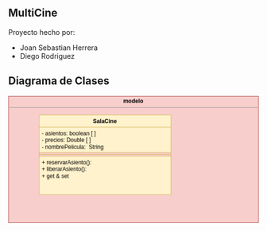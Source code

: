 ## MultiCine

Proyecto hecho por:
- Joan Sebastian Herrera
- Diego Rodriguez

## Diagrama de Clases

![diagrama de clases](Diagram.png "Diagrama de clases")
